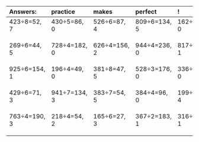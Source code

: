 | Answers: | practice | makes | perfect | ! |
| :--- | :--- | :--- | :--- | :--- |
| 423÷8=52, 7 | 430÷5=86, 0 | 526÷6=87, 4 | 809÷6=134, 5 | 162÷6=27, 0 | 
|   |   |   |   |   | 
|   |   |   |   |   | 
|   |   |   |   |   | 
| 269÷6=44, 5 | 728÷4=182, 0 | 626÷4=156, 2 | 944÷4=236, 0 | 817÷2=408, 1 | 
|   |   |   |   |   | 
|   |   |   |   |   | 
|   |   |   |   |   | 
| 925÷6=154, 1 | 196÷4=49, 0 | 381÷8=47, 5 | 528÷3=176, 0 | 336÷8=42, 0 | 
|   |   |   |   |   | 
|   |   |   |   |   | 
|   |   |   |   |   | 
| 429÷6=71, 3 | 941÷7=134, 3 | 383÷7=54, 5 | 384÷4=96, 0 | 199÷5=39, 4 | 
|   |   |   |   |   | 
|   |   |   |   |   | 
|   |   |   |   |   | 
| 763÷4=190, 3 | 218÷4=54, 2 | 165÷6=27, 3 | 367÷2=183, 1 | 316÷7=45, 1 | 
|   |   |   |   |   | 
|   |   |   |   |   | 
|   |   |   |   |   | 
